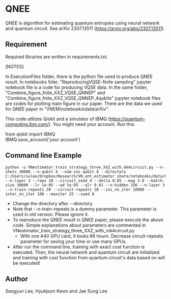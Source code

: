 # QNEE
QNEE is algorithm for estimating quantum entropies using neural network and quantum circuit. See arXiv 2307.13511 (https://arxiv.org/abs/2307.13511).

## Requirement 

Required libraries are written in requirements.txt.

[NOTES]

In ExecutionFiles folder, there is the python file used to produce QNEE result. 
In notebooks foler, "ReproducingVQSE-finite sampling" jupyter notebook file is a code for producing VQSE data. In the same folder, "Combine_figure_fnite_XXZ_VQSE_QNNEP" and "Combine_figure_fnite_XXZ_VQSE_QNNEP_4qubits" jupyter notebook files are codes for plotting main figure in our paper.
There are the data we used for QNEE paper in "VNEM\notebooks\data\arXiv".


This code utilizes Qiskit and a simulator of IBMQ (https://quantum-computing.ibm.com/). You might need your account. Run this. 

from qiskit import IBMQ               
IBMQ.save_account('your account')     


## Command line Example 
```
python -u VNestimator_train_strategy_three_XXZ_with_mk4circuit.py --n-shots 30000 --n-qubit 4 --num-ini-qubit 8 --directory C:/Users/sulee/Dropbox/Research/VN_ent_estimator_share/notebooks/data/QNEE/ --n-layer 3 --reps 10 --circuit_seed 4 --delta 0.05 --mag 3.0 --batch-size 30000 --lr 1e-05 --wd 5e-05 --qlr 0.01 --n-hidden 256 --n-layer 3 --n-train-repeats 20 --circuit-repeats 30 --ini_nn_iter 10000 --inter_nn_iter 100 --maxiter 25 --seed 0 
```
- Change the directory after --directory   
- Note that --n-train-repeats is a dummy parameter. This parameter is used in old version. Please ignore it. 
- To reproduce the QNEE result in QNEE paper, please execute the above code. Simple explanations about parameters are commented in VNestimator_train_strategy_three_XXZ_with_mk4circuit.py
  - With one A40 GPU card, it tooks 66 hours. Decrease circuit-repeats parameter for saving your time or use many GPUs.
- After run the command line, training with exact cost function is executed. Then, the neural network and quantum circuit are initialized and training with cost function from quantum circuit's data based on will be executed!

## Author

Sangyun Lee, Hyukjoon Kwon and Jae Sung Lee

